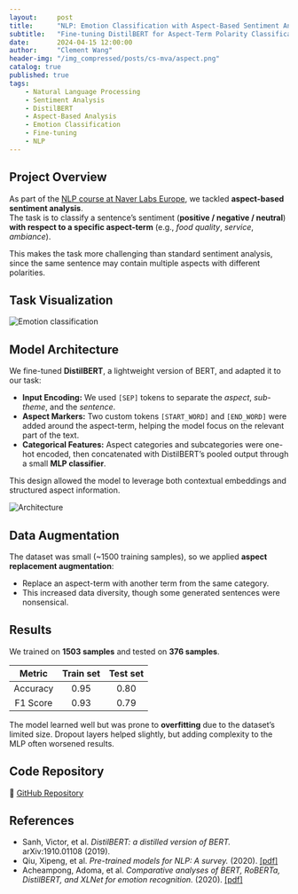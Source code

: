 ```yaml
---
layout:     post
title:      "NLP: Emotion Classification with Aspect-Based Sentiment Analysis"
subtitle:   "Fine-tuning DistilBERT for Aspect-Term Polarity Classification"
date:       2024-04-15 12:00:00
author:     "Clement Wang"
header-img: "/img_compressed/posts/cs-mva/aspect.png"
catalog: true
published: true
tags:
    - Natural Language Processing
    - Sentiment Analysis
    - DistilBERT
    - Aspect-Based Analysis
    - Emotion Classification
    - Fine-tuning
    - NLP
---
```


## Project Overview

As part of the [NLP course at Naver Labs Europe](https://sites.google.com/view/dsba-nlp-course/home?authuser=0), we tackled **aspect-based sentiment analysis**.  
The task is to classify a sentence’s sentiment (**positive / negative / neutral**) **with respect to a specific aspect-term** (e.g., *food quality*, *service*, *ambiance*).

This makes the task more challenging than standard sentiment analysis, since the same sentence may contain multiple aspects with different polarities.


## Task Visualization

![Emotion classification](https://raw.githubusercontent.com/clementw168/nlp-aspect-term-polarity/main/images/sample.png)


## Model Architecture

We fine-tuned **DistilBERT**, a lightweight version of BERT, and adapted it to our task:  

- **Input Encoding:** We used `[SEP]` tokens to separate the *aspect*, *sub-theme*, and the *sentence*.  
- **Aspect Markers:** Two custom tokens `[START_WORD]` and `[END_WORD]` were added around the aspect-term, helping the model focus on the relevant part of the text.  
- **Categorical Features:** Aspect categories and subcategories were one-hot encoded, then concatenated with DistilBERT’s pooled output through a small **MLP classifier**.  

This design allowed the model to leverage both contextual embeddings and structured aspect information.  

![Architecture](https://raw.githubusercontent.com/clementw168/nlp-aspect-term-polarity/main/images/model.png)


## Data Augmentation

The dataset was small (~1500 training samples), so we applied **aspect replacement augmentation**:  
- Replace an aspect-term with another term from the same category.  
- This increased data diversity, though some generated sentences were nonsensical.  


## Results

We trained on **1503 samples** and tested on **376 samples**.  


| Metric | Train set | Test set |
|:---: | :---: | :---: |
| Accuracy | 0.95 | 0.80 |
| F1 Score | 0.93 | 0.79 |




The model learned well but was prone to **overfitting** due to the dataset’s limited size. Dropout layers helped slightly, but adding complexity to the MLP often worsened results.  


## Code Repository

📂 [GitHub Repository](https://github.com/antoine311200/nlp-aspect-term-polarity)  


## References

- Sanh, Victor, et al. *DistilBERT: a distilled version of BERT.* arXiv:1910.01108 (2019).  
- Qiu, Xipeng, et al. *Pre-trained models for NLP: A survey.* (2020). [[pdf]](https://arxiv.org/pdf/2003.08271)  
- Acheampong, Adoma, et al. *Comparative analyses of BERT, RoBERTa, DistilBERT, and XLNet for emotion recognition.* (2020). [[pdf]](https://arxiv.org/ftp/arxiv/papers/2104/2104.02041.pdf)  

